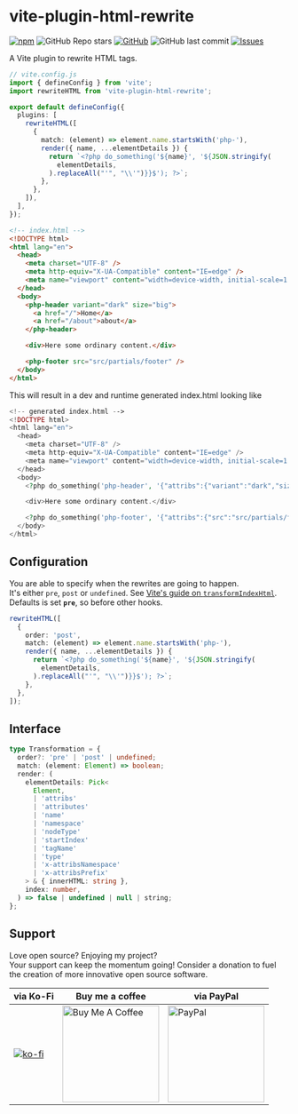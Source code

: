 # vite-plugin-html-rewrite

[![npm](https://img.shields.io/npm/dt/vite-plugin-html-rewrite?style=for-the-badge)](https://www.npmjs.com/package/vite-plugin-html-rewrite) ![GitHub Repo stars](https://img.shields.io/github/stars/donnikitos/vite-plugin-html-rewrite?label=GitHub%20Stars&style=for-the-badge) [![GitHub](https://img.shields.io/github/license/donnikitos/vite-plugin-html-rewrite?color=blue&style=for-the-badge)](https://github.com/donnikitos/vite-plugin-html-rewrite/blob/master/LICENSE)
![GitHub last commit](https://img.shields.io/github/last-commit/donnikitos/vite-plugin-html-rewrite?style=for-the-badge) [![Issues](https://img.shields.io/github/issues/donnikitos/vite-plugin-html-rewrite?style=for-the-badge)](https://github.com/donnikitos/vite-plugin-html-rewrite/issues)

A Vite plugin to rewrite HTML tags.

```ts
// vite.config.js
import { defineConfig } from 'vite';
import rewriteHTML from 'vite-plugin-html-rewrite';

export default defineConfig({
  plugins: [
    rewriteHTML([
      {
        match: (element) => element.name.startsWith('php-'),
        render({ name, ...elementDetails }) {
          return `<?php do_something('${name}', '${JSON.stringify(
            elementDetails,
          ).replaceAll("'", "\\'")}}$'); ?>`;
        },
      },
    ]),
  ],
});
```

```html
<!-- index.html -->
<!DOCTYPE html>
<html lang="en">
  <head>
    <meta charset="UTF-8" />
    <meta http-equiv="X-UA-Compatible" content="IE=edge" />
    <meta name="viewport" content="width=device-width, initial-scale=1.0" />
  </head>
  <body>
    <php-header variant="dark" size="big">
      <a href="/">Home</a>
      <a href="/about">about</a>
    </php-header>

    <div>Here some ordinary content.</div>

    <php-footer src="src/partials/footer" />
  </body>
</html>
```

This will result in a dev and runtime generated index.html looking like

```php
<!-- generated index.html -->
<!DOCTYPE html>
<html lang="en">
  <head>
    <meta charset="UTF-8" />
    <meta http-equiv="X-UA-Compatible" content="IE=edge" />
    <meta name="viewport" content="width=device-width, initial-scale=1.0" />
  </head>
  <body>
    <?php do_something('php-header', '{"attribs":{"variant":"dark","size":"big"},"attributes":[{"name":"variant","value":"dark"},{"name":"size","value":"big"}],"nodeType":1,"startIndex":231,"tagName":"php-header","type":"tag","innerHTML":"\n      <a href=\"/\">Home</a>\n      <a href=\"/about\">about</a>\n    "}}$'); ?>

    <div>Here some ordinary content.</div>

    <?php do_something('php-footer', '{"attribs":{"src":"src/partials/footer"},"attributes":[{"name":"src","value":"src/partials/footer"}],"nodeType":1,"startIndex":276,"tagName":"php-footer","type":"tag","innerHTML":""}}$'); ?>
  </body>
</html>
```

## Configuration

You are able to specify when the rewrites are going to happen.\
It's either `pre`, `post` or `undefined`. See [Vite's guide on `transformIndexHtml`](https://vite.dev/guide/api-plugin#transformindexhtml).\
Defaults is set **`pre`**, so before other hooks.

```ts
rewriteHTML([
  {
    order: 'post',
    match: (element) => element.name.startsWith('php-'),
    render({ name, ...elementDetails }) {
      return `<?php do_something('${name}', '${JSON.stringify(
        elementDetails,
      ).replaceAll("'", "\\'")}}$'); ?>`;
    },
  },
]);
```

## Interface

```ts
type Transformation = {
  order?: 'pre' | 'post' | undefined;
  match: (element: Element) => boolean;
  render: (
    elementDetails: Pick<
      Element,
      | 'attribs'
      | 'attributes'
      | 'name'
      | 'namespace'
      | 'nodeType'
      | 'startIndex'
      | 'tagName'
      | 'type'
      | 'x-attribsNamespace'
      | 'x-attribsPrefix'
    > & { innerHTML: string },
    index: number,
  ) => false | undefined | null | string;
};
```

## Support

Love open source? Enjoying my project?\
Your support can keep the momentum going! Consider a donation to fuel the creation of more innovative open source software.

| via Ko-Fi                                                                         | Buy me a coffee                                                                                                                                                 | via PayPal                                                                                                                                                             |
| --------------------------------------------------------------------------------- | --------------------------------------------------------------------------------------------------------------------------------------------------------------- | ---------------------------------------------------------------------------------------------------------------------------------------------------------------------- |
| [![ko-fi](https://ko-fi.com/img/githubbutton_sm.svg)](https://ko-fi.com/Y8Y2ALMG) | <a href="https://www.buymeacoffee.com/donnikitos" target="_blank"><img src="https://nititech.de/donate-buymeacoffee.png" alt="Buy Me A Coffee" width="174"></a> | <a href="https://www.paypal.com/donate/?hosted_button_id=EPXZPRTR7JHDW" target="_blank"><img src="https://nititech.de/donate-paypal.png" alt="PayPal" width="174"></a> |
